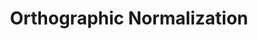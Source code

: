 ---
types: "word"

title: "Orthographic Normalization"

categories: ['']

tags: ['Orthographic', 'Normalization']

arabic: 'تسوية الكلام'

arexps: []

enwords: ['Orthographic Normalization']

enexps: []

arlexicons: 'س'

enlexicons: 'O'

authors: ['Ruqayya Roshdy']

translators: ['']

citations: 'تطبيقات الذكاء الاصطناعي في خدمة اللغة العربية'

sources: 'مركز الملك عبدالله بن عبدالعزيز الدولي لخدمة اللغة العربية'

word: "true"

slug: ""
---